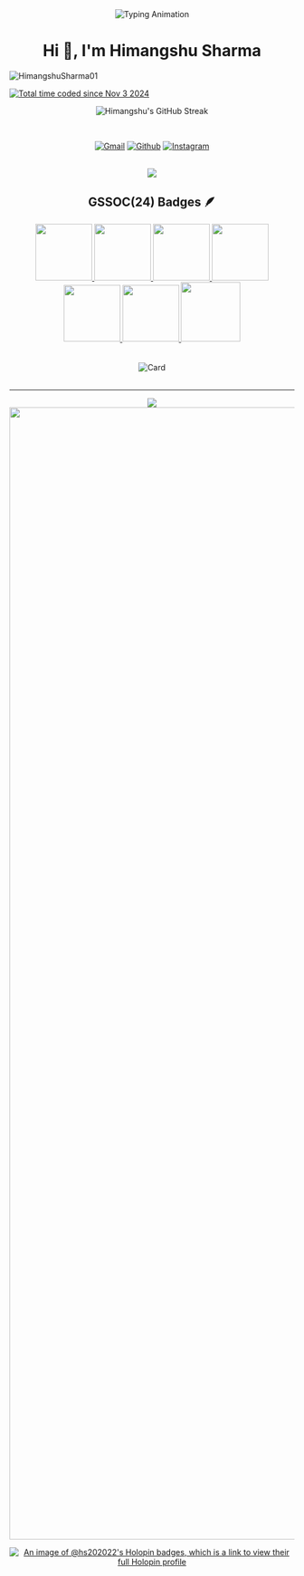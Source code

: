 <div align="center">
  <img src="https://readme-typing-svg.demolab.com?font=Calibiri+Code&weight=900&size=35&pause=1000&color=9418F7&center=true&vCenter=true&width=500&height=100&lines=AI/ML Enthusiast;Open+Source+contributor" alt="Typing Animation">
</div>

<h1 align="center">Hi 👋, I'm Himangshu Sharma</h1>
<p align="left"> <img src="https://komarev.com/ghpvc/?username=HimangshuSharma01&label=Profile%20views&color=0e75b6&style=flat" alt="HimangshuSharma01" /> </p>
<a href="https://wakatime.com/@29a9f08c-ebc8-46cf-9a28-02fcc72b2994"><img src="https://wakatime.com/badge/user/29a9f08c-ebc8-46cf-9a28-02fcc72b2994.svg" alt="Total time coded since Nov 3 2024" /></a>
  <p align="center"><img align="center" src="https://github-readme-streak-stats.herokuapp.com/?user=HimangshuSharma01&theme=dark&fire=FF5E5E&ring=FFB380&currStreakNum=FF5E5E" alt="Himangshu's GitHub Streak" /></p>
<br>
<div align='center'>

  <a href="mailto:sharmahimangshu17@gmailcom"><img src="https://img.shields.io/badge/Gmail-D14836?style=for-the-badge&logo=gmail&logoColor=white" alt="Gmail"></a>
  <a href="https://github.com/HimangshuSharma01"><img src="https://img.shields.io/badge/GitHub-100000?style=for-the-badge&logo=github&logoColor=white" alt="Github"></a>
 <a href="https://www.instagram.com/himangshuuuu._/"><img src="https://img.shields.io/badge/Instagram-%23E4405F.svg?style=for-the-badge&logo=Instagram&logoColor=white" alt="Instagram"></a>
 
<br>

<div align="center">
  <!-- <h1 align="center">🏆 Trophies</h1> -->
  <img src="https://github-profile-trophy.vercel.app/?username=HimangshuSharma01&column=-1&theme=darkhub&no-frame=false&no-bg=false&margin-w=4">
</div>

## GSSOC(24) Badges 🪶
<div align='center' style='display:flex; align-items:center; gap: 10px;'>
  <a href="https://gssoc.girlscript.tech/leaderboard">
    <img src="https://raw.githubusercontent.com/GSSoC24/Postman-Challenge/main/docs/assets/Postman%20White.png" width="100px" height="100px" />
    <img src="https://raw.githubusercontent.com/GSSoC24/Postman-Challenge/main/docs/assets/1.png" width="100px" height="100px" />
    <img src="https://raw.githubusercontent.com/GSSoC24/Postman-Challenge/main/docs/assets/2.png" width="100px" height="100px" />
    <img src="https://raw.githubusercontent.com/GSSoC24/Postman-Challenge/main/docs/assets/3.png" width="100px" height="100px" />
    <img src="https://raw.githubusercontent.com/GSSoC24/Postman-Challenge/main/docs/assets/4.png" width="100px" height="100px" />
    <img src="https://raw.githubusercontent.com/GSSoC24/Postman-Challenge/main/docs/assets/5.png" width="100px" height="100px" />
   <img src="https://raw.githubusercontent.com/GSSoC24/Postman-Challenge/main/docs/assets/6.png" width="105px" height="105px" />
    <!-- <img src="https://raw.githubusercontent.com/GSSoC24/Postman-Challenge/main/docs/assets/7.png" width="100px" height="100px" /> -->
  </a>
</div>
<br>
<br>
<div align="center">
  <img src="https://github.com/user-attachments/assets/e6aa23de-f96c-4606-9b40-50b467da173f" alt="Card">
</div>

<br>

---
<div align="center">
  <img src="https://ssr-contributions-svg.vercel.app/_/HimangshuSharma01?chart=3dbar&gap=0.6&scale=2&gradient=true&flatten=0&animation=mess&animation_duration=6&animation_loop=true&format=svg&weeks=50&theme=purple&widget_size=large&colors=10002B,240046,3C096C,5A189A,7B2CBF,9D4EDD,C77DFF,E0AAFF&dark=true">
</div>

<img width="2000rem" src="https://raw.githubusercontent.com/SamirPaulb/SamirPaulb/main/assets/rainbow-superthin.webp"> 

[![An image of @hs202022's Holopin badges, which is a link to view their full Holopin profile](https://holopin.me/hs202022)](https://holopin.io/@hs202022)
